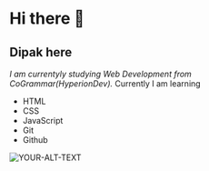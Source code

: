 # Hi there 👋
## Dipak here

*I am currentyly studying Web Development from CoGrammar(HyperionDev).*
Currently I am learning
* HTML
* CSS
* JavaScript
* Git
* Github
 <img alt="YOUR-ALT-TEXT" src="https://images.app.goo.gl/x2URpB7LhHDq2GYH9">

<!--
**DRJ91/DRJ91** is a ✨ _special_ ✨ repository because its `README.md` (this file) appears on your GitHub profile.

This is my first README file.

- 🔭 I’m currently working on ...
- 🌱 I’m currently learning ...
- 👯 I’m looking to collaborate on ...
- 🤔 I’m looking for help with ...
- 💬 Ask me about ...
- 📫 How to reach me: ...
- 😄 Pronouns: ...
- ⚡ Fun fact: ...
-->
